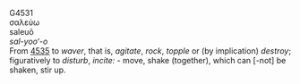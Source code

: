 G4531  
σαλεύω  
saleuō  
*sal-yoo‘-o*  
From [4535](g4535) to *waver*, that is, *agitate*, *rock*, *topple* or
(by implication) *destroy*; figuratively to *disturb*, *incite:* - move,
shake (together), which can \[-not\] be shaken, stir up.  
